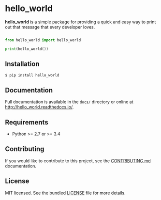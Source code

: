 # hello_world

**hello_world** is a simple package for providing a quick and easy way
to print out that message that every developer loves.

```python

from hello_world import hello_world

print(hello_world())
```

## Installation


```bash
$ pip install hello_world
```

## Documentation

Full documentation is available in the `docs/` directory or online at
http://hello_world.readthedocs.io/.


## Requirements

- Python >= 2.7 or >= 3.4

## Contributing

If you would like to contribute to this project, see the
[CONTRIBUTING.md](CONTRIBUTING.md) documentation.

## License

MIT licensed. See the bundled [LICENSE](LICENSE) file for more details.
